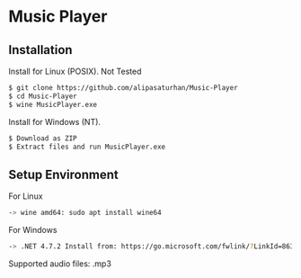 # Music Player

## Installation

Install for Linux (POSIX). Not Tested
```bash
$ git clone https://github.com/alipasaturhan/Music-Player
$ cd Music-Player
$ wine MusicPlayer.exe
```
Install for Windows (NT).
```bash
$ Download as ZIP
$ Extract files and run MusicPlayer.exe
```
## Setup Environment
For Linux
```bash
-> wine amd64: sudo apt install wine64
```
For Windows
```bash
-> .NET 4.7.2 Install from: https://go.microsoft.com/fwlink/?LinkId=863262
```

Supported audio files: .mp3
